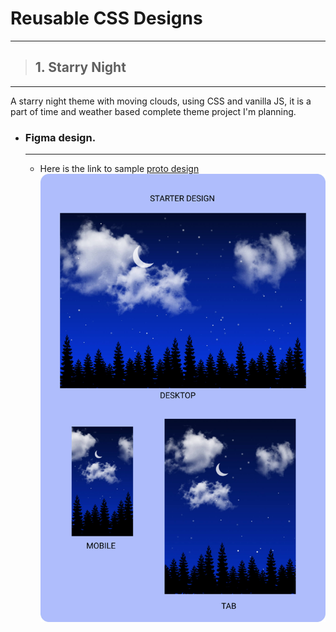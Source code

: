 # Reusable CSS Designs
---

> ## 1. Starry Night
   ---
A starry night theme with moving clouds, using CSS and vanilla JS, it is a part of time and weather based complete theme project I'm planning.

  * ### Figma design.
    ---
    - Here is the link to sample [proto design](https://www.figma.com/file/WTfrAjPEcBDMEfZQQuthZE/Starry-Night)
    <img src="./Night_star_animations/images/Figma_design.jpg"
                    alt="figma-design"
                    style="display:block; width: 600px; height=auto" />